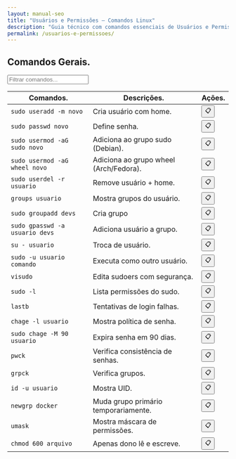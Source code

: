 ```yaml
---
layout: manual-seo
title: "Usuários e Permissões — Comandos Linux"
description: "Guia técnico com comandos essenciais de Usuários e Permissões. Copie, cole e use direto no terminal. Organizado por usuários e permissões."
permalink: /usuarios-e-permissoes/
---
```




<section>



<h2> Comandos Gerais.</h2>

<input type="text" oninput="filtrarLinhas(this.value)" placeholder="Filtrar comandos...">
<script>
function filtrarLinhas(termo) {
  const linhas = document.querySelectorAll('tbody tr');
  linhas.forEach(linha => {
    linha.style.display = linha.textContent.toLowerCase().includes(termo.toLowerCase()) ? '' : 'none';
  });
}
</script>


<div class="table-container">
<table class="evergreen-table">
  <thead>
    <tr>
      <th>Comandos.</th>
      <th>Descrições.</th>
      <th>Ações.</th>
    </tr>
  </thead>
  <tbody>
    <tr>
      <td data-label="Comando"><code>sudo useradd -m novo</code></td>
      <td data-label="Descrição">Cria usuário com home.</td>
      <td data-label="Ação"><button class="copy-btn" data-command="sudo useradd -m novo">📋</button></td>
    </tr>
    <tr>
      <td data-label="Comando"><code>sudo passwd novo</code></td>
      <td data-label="Descrição">Define senha.</td>
      <td data-label="Ação"><button class="copy-btn" data-command="sudo passwd novo">📋</button></td>
    </tr>
    <tr>
      <td data-label="Comando"><code>sudo usermod -aG sudo novo</code></td>
      <td data-label="Descrição">Adiciona ao grupo sudo (Debian).</td>
      <td data-label="Ação"><button class="copy-btn" data-command="sudo usermod -aG sudo novo">📋</button></td>
    </tr>
    <tr>
      <td data-label="Comando"><code>sudo usermod -aG wheel novo</code></td>
      <td data-label="Descrição">Adiciona ao grupo wheel (Arch/Fedora).</td>
      <td data-label="Ação"><button class="copy-btn" data-command="sudo usermod -aG wheel novo">📋</button></td>
    </tr>
    <tr>
      <td data-label="Comando"><code>sudo userdel -r usuario</code></td>
      <td data-label="Descrição">Remove usuário + home.</td>
      <td data-label="Ação"><button class="copy-btn" data-command="sudo userdel -r usuario">📋</button></td>
    </tr>
    <tr>
      <td data-label="Comando"><code>groups usuario</code></td>
      <td data-label="Descrição">Mostra grupos do usuário.</td>
      <td data-label="Ação"><button class="copy-btn" data-command="groups usuario">📋</button></td>
    </tr>
    <tr>
      <td data-label="Comando"><code>sudo groupadd devs</code></td>
      <td data-label="Descrição">Cria grupo</td>
      <td data-label="Ação"><button class="copy-btn" data-command="sudo groupadd devs">📋</button></td>
    </tr>
    <tr>
      <td data-label="Comando"><code>sudo gpasswd -a usuario devs</code></td>
      <td data-label="Descrição">Adiciona usuário a grupo.</td>
      <td data-label="Ação"><button class="copy-btn" data-command="sudo gpasswd -a usuario devs">📋</button></td>
    </tr>
    <tr>
      <td data-label="Comando"><code>su - usuario</code></td>
      <td data-label="Descrição">Troca de usuário.</td>
      <td data-label="Ação"><button class="copy-btn" data-command="su - usuario">📋</button></td>
    </tr>
    <tr>
      <td data-label="Comando"><code>sudo -u usuario comando</code></td>
      <td data-label="Descrição">Executa como outro usuário.</td>
      <td data-label="Ação"><button class="copy-btn" data-command="sudo -u usuario comando">📋</button></td>
    </tr>
    <tr>
      <td data-label="Comando"><code>visudo</code></td>
      <td data-label="Descrição">Edita sudoers com segurança.</td>
      <td data-label="Ação"><button class="copy-btn" data-command="visudo">📋</button></td>
    </tr>
    <tr>
      <td data-label="Comando"><code>sudo -l</code></td>
      <td data-label="Descrição">Lista permissões do sudo.</td>
      <td data-label="Ação"><button class="copy-btn" data-command="sudo -l">📋</button></td>
    </tr>
    <tr>
      <td data-label="Comando"><code>lastb</code></td>
      <td data-label="Descrição">Tentativas de login falhas.</td>
      <td data-label="Ação"><button class="copy-btn" data-command="lastb">📋</button></td>
    </tr>
    <tr>
      <td data-label="Comando"><code>chage -l usuario</code></td>
      <td data-label="Descrição">Mostra política de senha.</td>
      <td data-label="Ação"><button class="copy-btn" data-command="chage -l usuario">📋</button></td>
    </tr>
    <tr>
      <td data-label="Comando"><code>sudo chage -M 90 usuario</code></td>
      <td data-label="Descrição">Expira senha em 90 dias.</td>
      <td data-label="Ação"><button class="copy-btn" data-command="sudo chage -M 90 usuario">📋</button></td>
    </tr>
    <tr>
      <td data-label="Comando"><code>pwck</code></td>
      <td data-label="Descrição">Verifica consistência de senhas.</td>
      <td data-label="Ação"><button class="copy-btn" data-command="pwck">📋</button></td>
    </tr>
    <tr>
      <td data-label="Comando"><code>grpck</code></td>
      <td data-label="Descrição">Verifica grupos.</td>
      <td data-label="Ação"><button class="copy-btn" data-command="grpck">📋</button></td>
    </tr>
    <tr>
      <td data-label="Comando"><code>id -u usuario</code></td>
      <td data-label="Descrição">Mostra UID.</td>
      <td data-label="Ação"><button class="copy-btn" data-command="id -u usuario">📋</button></td>
    </tr>
    <tr>
      <td data-label="Comando"><code>newgrp docker</code></td>
      <td data-label="Descrição">Muda grupo primário temporariamente.</td>
      <td data-label="Ação"><button class="copy-btn" data-command="newgrp docker">📋</button></td>
    </tr>
    <tr>
      <td data-label="Comando"><code>umask</code></td>
      <td data-label="Descrição">Mostra máscara de permissões.</td>
      <td data-label="Ação"><button class="copy-btn" data-command="umask">📋</button></td>
    </tr>
    <tr>
      <td data-label="Comando"><code>chmod 600 arquivo</code></td>
      <td data-label="Descrição">Apenas dono lê e escreve.</td>
      <td data-label="Ação"><button class="copy-btn" data-command="chmod 600 arquivo">📋</button></td>
    </tr>
  </tbody>
</table>
</div>






</section>



